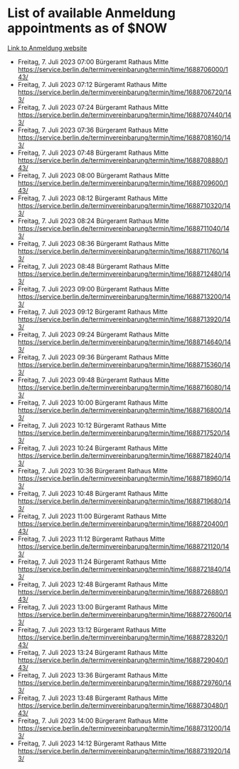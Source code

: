 # List of available Anmeldung appointments as of $NOW
[Link to Anmeldung website](https://service.berlin.de/terminvereinbarung/termin/tag.php?termin=1&anliegen[]=120686&dienstleisterlist=122210,122217,327316,122219,327312,122227,327314,122231,327346,122243,327348,122254,122252,329742,122260,329745,122262,329748,122271,327278,122273,327274,122277,327276,330436,122280,327294,122282,327290,122284,327292,122291,327270,122285,327266,122286,327264,122296,327268,150230,329760,122297,327286,122294,327284,122312,329763,122314,329775,122304,327330,122311,327334,122309,327332,317869,122281,327352,122279,329772,122283,122276,327324,122274,327326,122267,329766,122246,327318,122251,327320,122257,327322,122208,327298,122226,327300&herkunft=http%3A%2F%2Fservice.berlin.de%2Fdienstleistung%2F120686%2F)
- Freitag, 7. Juli 2023 07:00 Bürgeramt Rathaus Mitte https://service.berlin.de/terminvereinbarung/termin/time/1688706000/143/
- Freitag, 7. Juli 2023 07:12 Bürgeramt Rathaus Mitte https://service.berlin.de/terminvereinbarung/termin/time/1688706720/143/
- Freitag, 7. Juli 2023 07:24 Bürgeramt Rathaus Mitte https://service.berlin.de/terminvereinbarung/termin/time/1688707440/143/
- Freitag, 7. Juli 2023 07:36 Bürgeramt Rathaus Mitte https://service.berlin.de/terminvereinbarung/termin/time/1688708160/143/
- Freitag, 7. Juli 2023 07:48 Bürgeramt Rathaus Mitte https://service.berlin.de/terminvereinbarung/termin/time/1688708880/143/
- Freitag, 7. Juli 2023 08:00 Bürgeramt Rathaus Mitte https://service.berlin.de/terminvereinbarung/termin/time/1688709600/143/
- Freitag, 7. Juli 2023 08:12 Bürgeramt Rathaus Mitte https://service.berlin.de/terminvereinbarung/termin/time/1688710320/143/
- Freitag, 7. Juli 2023 08:24 Bürgeramt Rathaus Mitte https://service.berlin.de/terminvereinbarung/termin/time/1688711040/143/
- Freitag, 7. Juli 2023 08:36 Bürgeramt Rathaus Mitte https://service.berlin.de/terminvereinbarung/termin/time/1688711760/143/
- Freitag, 7. Juli 2023 08:48 Bürgeramt Rathaus Mitte https://service.berlin.de/terminvereinbarung/termin/time/1688712480/143/
- Freitag, 7. Juli 2023 09:00 Bürgeramt Rathaus Mitte https://service.berlin.de/terminvereinbarung/termin/time/1688713200/143/
- Freitag, 7. Juli 2023 09:12 Bürgeramt Rathaus Mitte https://service.berlin.de/terminvereinbarung/termin/time/1688713920/143/
- Freitag, 7. Juli 2023 09:24 Bürgeramt Rathaus Mitte https://service.berlin.de/terminvereinbarung/termin/time/1688714640/143/
- Freitag, 7. Juli 2023 09:36 Bürgeramt Rathaus Mitte https://service.berlin.de/terminvereinbarung/termin/time/1688715360/143/
- Freitag, 7. Juli 2023 09:48 Bürgeramt Rathaus Mitte https://service.berlin.de/terminvereinbarung/termin/time/1688716080/143/
- Freitag, 7. Juli 2023 10:00 Bürgeramt Rathaus Mitte https://service.berlin.de/terminvereinbarung/termin/time/1688716800/143/
- Freitag, 7. Juli 2023 10:12 Bürgeramt Rathaus Mitte https://service.berlin.de/terminvereinbarung/termin/time/1688717520/143/
- Freitag, 7. Juli 2023 10:24 Bürgeramt Rathaus Mitte https://service.berlin.de/terminvereinbarung/termin/time/1688718240/143/
- Freitag, 7. Juli 2023 10:36 Bürgeramt Rathaus Mitte https://service.berlin.de/terminvereinbarung/termin/time/1688718960/143/
- Freitag, 7. Juli 2023 10:48 Bürgeramt Rathaus Mitte https://service.berlin.de/terminvereinbarung/termin/time/1688719680/143/
- Freitag, 7. Juli 2023 11:00 Bürgeramt Rathaus Mitte https://service.berlin.de/terminvereinbarung/termin/time/1688720400/143/
- Freitag, 7. Juli 2023 11:12 Bürgeramt Rathaus Mitte https://service.berlin.de/terminvereinbarung/termin/time/1688721120/143/
- Freitag, 7. Juli 2023 11:24 Bürgeramt Rathaus Mitte https://service.berlin.de/terminvereinbarung/termin/time/1688721840/143/
- Freitag, 7. Juli 2023 12:48 Bürgeramt Rathaus Mitte https://service.berlin.de/terminvereinbarung/termin/time/1688726880/143/
- Freitag, 7. Juli 2023 13:00 Bürgeramt Rathaus Mitte https://service.berlin.de/terminvereinbarung/termin/time/1688727600/143/
- Freitag, 7. Juli 2023 13:12 Bürgeramt Rathaus Mitte https://service.berlin.de/terminvereinbarung/termin/time/1688728320/143/
- Freitag, 7. Juli 2023 13:24 Bürgeramt Rathaus Mitte https://service.berlin.de/terminvereinbarung/termin/time/1688729040/143/
- Freitag, 7. Juli 2023 13:36 Bürgeramt Rathaus Mitte https://service.berlin.de/terminvereinbarung/termin/time/1688729760/143/
- Freitag, 7. Juli 2023 13:48 Bürgeramt Rathaus Mitte https://service.berlin.de/terminvereinbarung/termin/time/1688730480/143/
- Freitag, 7. Juli 2023 14:00 Bürgeramt Rathaus Mitte https://service.berlin.de/terminvereinbarung/termin/time/1688731200/143/
- Freitag, 7. Juli 2023 14:12 Bürgeramt Rathaus Mitte https://service.berlin.de/terminvereinbarung/termin/time/1688731920/143/
